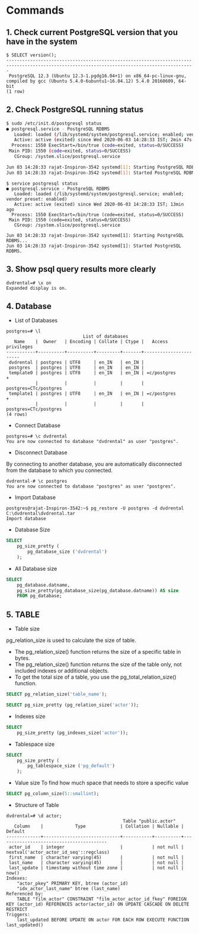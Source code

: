 # Commands

## 1. Check current PostgreSQL version that you have in the system

```ssh
$ SELECT version();
---------------------------------------------------------------------------------------------------------------------------------------------
 PostgreSQL 12.3 (Ubuntu 12.3-1.pgdg16.04+1) on x86_64-pc-linux-gnu, compiled by gcc (Ubuntu 5.4.0-6ubuntu1~16.04.12) 5.4.0 20160609, 64-bit
(1 row)
```

## 2. Check PostgreSQL running status

```sh
$ sudo /etc/init.d/postgresql status
● postgresql.service - PostgreSQL RDBMS
   Loaded: loaded (/lib/systemd/system/postgresql.service; enabled; vendor preset: enabled)
   Active: active (exited) since Wed 2020-06-03 14:28:33 IST; 2min 47s ago
  Process: 1550 ExecStart=/bin/true (code=exited, status=0/SUCCESS)
 Main PID: 1550 (code=exited, status=0/SUCCESS)
   CGroup: /system.slice/postgresql.service

Jun 03 14:28:33 rajat-Inspiron-3542 systemd[1]: Starting PostgreSQL RDBMS...
Jun 03 14:28:33 rajat-Inspiron-3542 systemd[1]: Started PostgreSQL RDBMS.
```

```ssh
$ service postgresql status
● postgresql.service - PostgreSQL RDBMS
   Loaded: loaded (/lib/systemd/system/postgresql.service; enabled; vendor preset: enabled)
   Active: active (exited) since Wed 2020-06-03 14:28:33 IST; 13min ago
  Process: 1550 ExecStart=/bin/true (code=exited, status=0/SUCCESS)
 Main PID: 1550 (code=exited, status=0/SUCCESS)
   CGroup: /system.slice/postgresql.service

Jun 03 14:28:33 rajat-Inspiron-3542 systemd[1]: Starting PostgreSQL RDBMS...
Jun 03 14:28:33 rajat-Inspiron-3542 systemd[1]: Started PostgreSQL RDBMS.
```

## 3. Show psql query results more clearly

```ssh
dvdrental=# \x on
Expanded display is on.
```

## 4. Database

- List of Databases

```ssh
postgres=# \l
                             List of databases
   Name    |  Owner   | Encoding | Collate | Ctype |   Access privileges
-----------+----------+----------+---------+-------+-----------------------
 dvdrental | postgres | UTF8     | en_IN   | en_IN |
 postgres  | postgres | UTF8     | en_IN   | en_IN |
 template0 | postgres | UTF8     | en_IN   | en_IN | =c/postgres          +
           |          |          |         |       | postgres=CTc/postgres
 template1 | postgres | UTF8     | en_IN   | en_IN | =c/postgres          +
           |          |          |         |       | postgres=CTc/postgres
(4 rows)
```

- Connect Database

```ssh
postgres=# \c dvdrental
You are now connected to database "dvdrental" as user "postgres".
```

- Disconnect Database

By connecting to another database, you are automatically disconnected from the database to which you connected.

```ssh
dvdrental-# \c postgres
You are now connected to database "postgres" as user "postgres".
```

- Import Database

```ssh
postgres@rajat-Inspiron-3542:~$ pg_restore -U postgres -d dvdrental C:\dvdrental\dvdrental.tar
Import database
```

- Database Size

```SQL
SELECT
    pg_size_pretty (
        pg_database_size ('dvdrental')
    );
```

- All Database size

```SQL
SELECT
    pg_database.datname,
    pg_size_pretty(pg_database_size(pg_database.datname)) AS size
    FROM pg_database;
```

## 5. TABLE

- Table size

pg_relation_size is used to calculate the size of table.

- The pg_relation_size() function returns the size of a specific table in bytes.
- The pg_relation_size() function returns the size of the table only, not included indexes or additional objects.
- To get the total size of a table, you use the pg_total_relation_size() function.

```SQL
SELECT pg_relation_size('table_name');
```

```SQL
SELECT pg_size_pretty (pg_relation_size('actor'));
```

- Indexes size

```SQL
SELECT
    pg_size_pretty (pg_indexes_size('actor'));
```

- Tablespace size

```SQL
SELECT
    pg_size_pretty (
        pg_tablespace_size ('pg_default')
    );
```

- Value size
To find how much space that needs to store a specific value

```SQL
SELECT pg_column_size(5::smallint);
```

- Structure of Table

```ssh
dvdrental=# \d actor;
                                            Table "public.actor"
   Column    |            Type             | Collation | Nullable |                 Default
-------------+-----------------------------+-----------+----------+-----------------------------------------
 actor_id    | integer                     |           | not null | nextval('actor_actor_id_seq'::regclass)
 first_name  | character varying(45)       |           | not null |
 last_name   | character varying(45)       |           | not null |
 last_update | timestamp without time zone |           | not null | now()
Indexes:
    "actor_pkey" PRIMARY KEY, btree (actor_id)
    "idx_actor_last_name" btree (last_name)
Referenced by:
    TABLE "film_actor" CONSTRAINT "film_actor_actor_id_fkey" FOREIGN KEY (actor_id) REFERENCES actor(actor_id) ON UPDATE CASCADE ON DELETE RESTRICT
Triggers:
    last_updated BEFORE UPDATE ON actor FOR EACH ROW EXECUTE FUNCTION last_updated()
```
